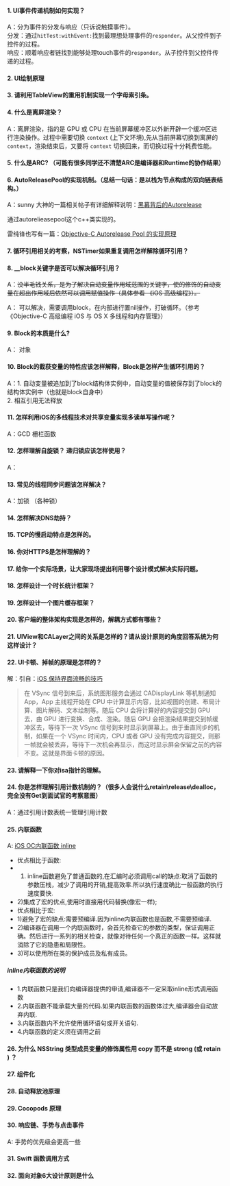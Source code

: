 #### 1. UI事件传递机制如何实现？

A：分为事件的分发与响应（只诉说触摸事件）。<br>
分发：通过`hitTest:withEvent:`找到最理想处理事件的`responder`。从父控件到子控件的过程。<br>
响应：顺着响应者链找到能够处理touch事件的`responder`。从子控件到父控件传递的过程。

#### 2. UI绘制原理

#### 3. 请利用TableView的重用机制实现一个字母索引条。

#### 4. 什么是离屏渲染？

A：离屏渲染，指的是 GPU 或 CPU 在当前屏幕缓冲区以外新开辟一个缓冲区进行渲染操作。过程中需要切换 `context` (上下文环境),先从当前屏幕切换到离屏的`context`，渲染结束后，又要将 `context` 切换回来，而切换过程十分耗费性能。

#### 5. 什么是ARC? （可能有很多同学还不清楚ARC是编译器和Runtime的协作结果）

#### 6. AutoReleasePool的实现机制。（总结一句话：是以栈为节点构成的双向链表结构。）

A：sunny 大神的一篇相关帖子有详细解释说明：[黑幕背后的Autorelease](https://blog.sunnyxx.com/2014/10/15/behind-autorelease/) <br>

通过autorelieasepool这个c++类实现的。<br>

雷纯锋也写有一篇：[Objective-C Autorelease Pool 的实现原理](http://blog.leichunfeng.com/blog/2015/05/31/objective-c-autorelease-pool-implementation-principle/)

#### 7. 循环引用相关的考察，NSTimer如果重复调用怎样解除循环引用？

#### 8. __block关键字是否可以解决循环引用？

A：~~没半毛钱关系，是为了解决自动变量作用域范围的关键字，使的修饰的自动变量在超出作用域后依然可以调用赋值操作（具体参看 《iOS 高级编程》）。~~

A： 可以解决，需要调用block，在内部进行置nil操作，打破循环。（参考《Objective-C 高级编程 iOS 与 OS X 多线程和内存管理》）

#### 9. Block的本质是什么?

A： 对象

#### 10. Block的截获变量的特性应该怎样解释，Block是怎样产生循环引用的？

A：1. 自动变量被追加到了block结构体实例中，自动变量的值被保存到了block的结构体实例中（也就是block自身中） <br>
2. 相互引用无法释放

#### 11. 怎样利用iOS的多线程技术对共享变量实现多读单写操作呢？

A：GCD 栅栏函数

#### 12. 怎样理解自旋锁？ 递归锁应该怎样使用？

A： 

#### 13. 常见的线程同步问题该怎样解决？

A：加锁 （各种锁）

#### 14. 怎样解决DNS劫持？

#### 15. TCP的慢启动特点是怎样的。

#### 16. 你对HTTPS是怎样理解的？

#### 17. 给你一个实际场景，让大家现场提出利用哪个设计模式解决实际问题。

#### 18. 怎样设计一个时长统计框架？

#### 19. 怎样设计一个图片缓存框架？

#### 20. 客户端的整体架构实现是怎样的，解耦方式都有哪些？

#### 21. UIView和CALayer之间的关系是怎样的？请从设计原则的角度回答系统为何这样设计？

#### 22. UI卡顿、掉帧的原理是怎样的？

解：引自：[iOS 保持界面流畅的技巧](https://blog.ibireme.com/2015/11/12/smooth_user_interfaces_for_ios/) <br>
> 在 VSync 信号到来后，系统图形服务会通过 CADisplayLink 等机制通知 App，App 主线程开始在 CPU 中计算显示内容，比如视图的创建、布局计算、图片解码、文本绘制等。随后 CPU 会将计算好的内容提交到 GPU 去，由 GPU 进行变换、合成、渲染。随后 GPU 会把渲染结果提交到帧缓冲区去，等待下一次 VSync 信号到来时显示到屏幕上。由于垂直同步的机制，如果在一个 VSync 时间内，CPU 或者 GPU 没有完成内容提交，则那一帧就会被丢弃，等待下一次机会再显示，而这时显示屏会保留之前的内容不变。这就是界面卡顿的原因。

#### 23. 请解释一下你对isa指针的理解。

#### 24. 你是怎样理解引用计数机制的？（很多人会说什么retain\release\dealloc，完全没有Get到面试官的考察意图）

A：通过引用计数表统一管理引用计数

#### 25. 内联函数

A: [iOS OC内联函数 inline](<https://www.jianshu.com/p/d557b0831c6a>)

- 优点相比于函数:
- 1. inline函数避免了普通函数的,在汇编时必须调用call的缺点:取消了函数的参数压栈，减少了调用的开销,提高效率.所以执行速度确比一般函数的执行速度要快.
- 2)集成了宏的优点,使用时直接用代码替换(像宏一样);
- 优点相比于宏:
- 1)避免了宏的缺点:需要预编译.因为inline内联函数也是函数,不需要预编译.
- 2)编译器在调用一个内联函数时，会首先检查它的参数的类型，保证调用正确。然后进行一系列的相关检查，就像对待任何一个真正的函数一样。这样就消除了它的隐患和局限性。
- 3)可以使用所在类的保护成员及私有成员。

##### inline内联函数的说明

- 1.内联函数只是我们向编译器提供的申请,编译器不一定采取inline形式调用函数
- 2.内联函数不能承载大量的代码.如果内联函数的函数体过大,编译器会自动放弃内联.
- 3.内联函数内不允许使用循环语句或开关语句.
- 4.内联函数的定义须在调用之前

#### 26. 为什么 NSString 类型成员变量的修饰属性用 copy 而不是 strong (或 retain ) ？

####  27. 组件化

#### 28. 自动释放池原理

#### 29. Cocopods 原理

#### 30. 响应链、手势与点击事件

A: 手势的优先级会更高一些

#### 31. Swift 函数调用方式

#### 32. 面向对象6大设计原则是什么









